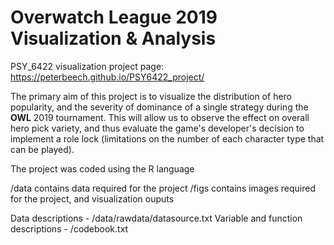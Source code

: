 # Overwatch League 2019 Visualization & Analysis
PSY_6422 visualization project page: https://peterbeech.github.io/PSY6422_project/

The primary aim of this project is to visualize the distribution of hero popularity, and the severity of dominance of a single strategy during the **OWL** 2019 tournament. This will allow us to observe the effect on overall hero pick variety, and thus evaluate the game's developer's decision to implement a role lock (limitations on the number of each character type that can be played).

The project was coded using the R language

/data contains data required for the project
/figs contains images required for the project, and visualization ouputs

Data descriptions - /data/rawdata/datasource.txt
Variable and function descriptions - /codebook.txt

